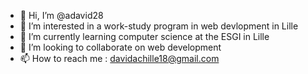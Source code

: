 - 👋 Hi, I’m @adavid28
- 👀 I’m interested in a work-study program in web devlopment in Lille
- 🌱 I’m currently learning computer science at the ESGI in Lille
- 💞️ I’m looking to collaborate on web development
- 📫 How to reach me : davidachille18@gmail.com
